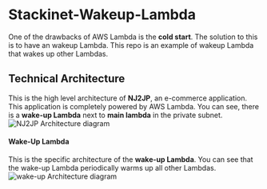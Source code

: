 # Stackinet-Wakeup-Lambda
One of the drawbacks of AWS Lambda is the **cold start**. The solution to this is to have an wakeup Lambda. This repo is an example of wakeup Lambda that wakes up other Lambdas.

## Technical Architecture
This is the high level architecture of **NJ2JP**, an e-commerce application. This application is completely powered by AWS Lambda. You can see, there is a **wake-up Lambda** next to **main lambda** in the private subnet.
![NJ2JP Architecture diagram](https://raw.githubusercontent.com/lakshmantgld/stackinet-wakeup-lambda/master/readmeFiles/nj2jp-architecture.png)

#### Wake-Up Lambda
This is the specific architecture of the **wake-up Lambda**. You can see that the wake-up Lambda periodically warms up all other Lambdas.
![wake-up Architecture diagram](https://raw.githubusercontent.com/lakshmantgld/stackinet-wakeup-lambda/master/readmeFiles/wakeUpLambda.png)
